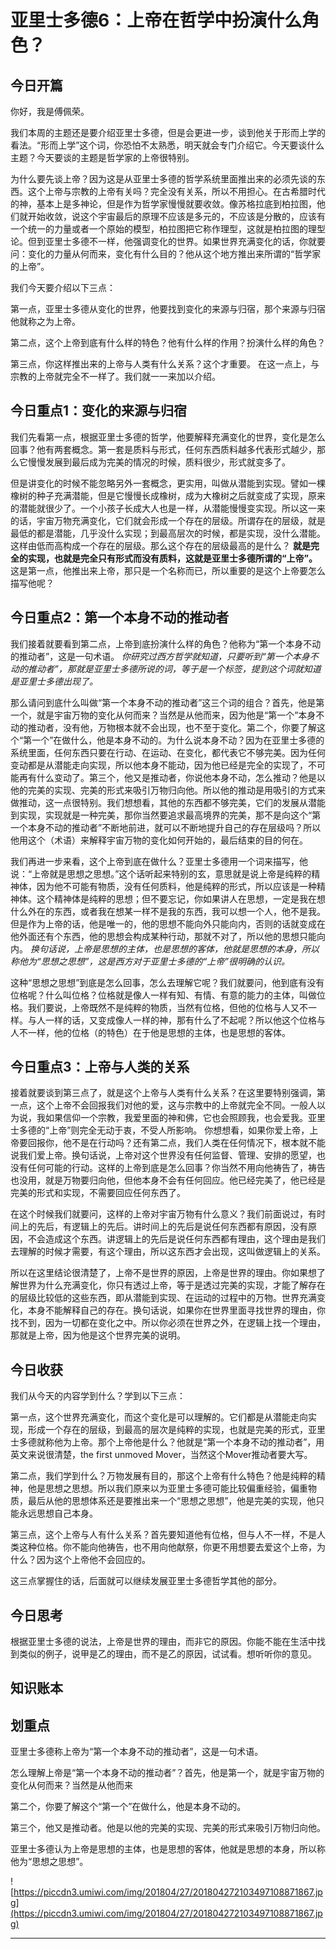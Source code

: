 # 亚里士多德6：上帝在哲学中扮演什么角色？

## 今日开篇

你好，我是傅佩荣。

我们本周的主题还是要介绍亚里士多德，但是会更进一步，谈到他关于形而上学的看法。“形而上学”这个词，你恐怕不太熟悉，明天就会专门介绍它。今天要谈什么主题？今天要谈的主题是哲学家的上帝很特别。

为什么要先谈上帝？因为这是从亚里士多德的哲学系统里面推出来的必须先谈的东西。这个上帝与宗教的上帝有关吗？完全没有关系，所以不用担心。在古希腊时代的神，基本上是多神论，但是作为哲学家慢慢就要收敛。像苏格拉底到柏拉图，他们就开始收敛，说这个宇宙最后的原理不应该是多元的，不应该是分散的，应该有一个统一的力量或者一个原始的模型，柏拉图把它称作理型，这就是柏拉图的理型论。但到亚里士多德不一样，他强调变化的世界。如果世界充满变化的话，你就要问：变化的力量从何而来，变化有什么目的？他从这个地方推出来所谓的“哲学家的上帝”。

我们今天要介绍以下三点：

第一点，亚里士多德从变化的世界，他要找到变化的来源与归宿，那个来源与归宿他就称之为上帝。

第二点，这个上帝到底有什么样的特色？他有什么样的作用？扮演什么样的角色？

第三点，你这样推出来的上帝与人类有什么关系？这个才重要。 在这一点上，与宗教的上帝就完全不一样了。我们就一一来加以介绍。

## 今日重点1：变化的来源与归宿

我们先看第一点，根据亚里士多德的哲学，他要解释充满变化的世界，变化是怎么回事？他有两套概念。第一套是质料与形式，任何东西质料越多代表形式越少，那么它慢慢发展到最后成为完美的情况的时候，质料很少，形式就变多了。

但是讲变化的时候不能忽略另外一套概念，更实用，叫做从潜能到实现。譬如一棵橡树的种子充满潜能，但是它慢慢长成橡树，成为大橡树之后就变成了实现，原来的潜能就很少了。一个小孩子长成大人也是一样，从潜能慢慢变实现。所以这一来的话，宇宙万物充满变化，它们就会形成一个存在的层级。所谓存在的层级，就是最低的都是潜能，几乎没什么实现；到最高层次的时候，都是实现，没什么潜能。这样由低而高构成一个存在的层级。那么这个存在的层级最高的是什么？ **就是完全的实现，也就是完全只有形式而没有质料，这就是亚里士多德所谓的“上帝”。** 这是第一点，他推出来上帝，那只是一个名称而已，所以重要的是这个上帝要怎么描写他呢？

## 今日重点2：第一个本身不动的推动者

我们接着就要看到第二点，上帝到底扮演什么样的角色？他称为“第一个本身不动的推动者”，这是一句术语。 *你研究过西方哲学就知道，只要听到“第一个本身不动的推动者”，那就是亚里士多德所说的词，等于是一个标签，提到这个词就知道是亚里士多德出现了。*

那么请问到底什么叫做“第一个本身不动的推动者”这三个词的组合？首先，他是第一个，就是宇宙万物的变化从何而来？当然是从他而来，因为他是“第一个”本身不动的推动者，没有他，万物根本就不会出现，也不至于变化。第二个，你要了解这个“第一个”在做什么，他是本身不动的。为什么说本身不动？因为在亚里士多德的系统里面，任何东西只要在行动、在运动、在变化，都代表它不够完美。因为任何变动都是从潜能走向实现，所以他本身不能动，因为他已经是完全的实现了，不可能再有什么变动了。第三个，他又是推动者，你说他本身不动，怎么推动？他是以他的完美的实现、完美的形式来吸引万物归向他。所以他的推动是用吸引的方式来做推动，这一点很特别。我们想想看，其他的东西都不够完美，它们的发展从潜能到实现，实现就是一种完美，那你当然要追求最高境界的完美，那不是向这个“第一个本身不动的推动者”不断地前进，就可以不断地提升自己的存在层级吗？所以他用这个（术语）来解释宇宙万物的变化如何开始的，最后结束的目的何在。

我们再进一步来看，这个上帝到底在做什么？亚里士多德用一个词来描写，他说：“上帝就是思想之思想。”这个话听起来特别的玄，意思就是说上帝是纯粹的精神体，因为他不可能有物质，没有任何质料，他是纯粹的形式，所以应该是一种精神体。这个精神体是纯粹的思想；但不要忘记，你如果讲人在思想，一定是我在想什么外在的东西，或者我在想某一样不是我的东西，我可以想一个人，他不是我。但是作为上帝的话，他是唯一的，他的思想不能向外只能向内，否则的话就变成在他外面还有个东西，他的思想会构成某种行动，那就不对了，所以他的思想只能向内。 *换句话说，上帝是思想的主体，也是思想的客体，他就是思想的本身，所以称他为“思想之思想”，这是西方对于亚里士多德的“上帝”很明确的认识。*

这种“思想之思想”到底是怎么回事，怎么去理解它呢？我们就要问，他到底有没有位格呢？什么叫位格？位格就是像人一样有知、有情、有意的能力的主体，叫做位格。我们要说，上帝既然不是纯粹的物质，当然有位格，但他的位格与人又不一样。与人一样的话，又变成像人一样的神，那有什么了不起呢？所以他这个位格与人不一样，他的位格（的特色）在于他是思想的主体，也是思想的客体。

## 今日重点3：上帝与人类的关系

接着就要谈到第三点了，就是这个上帝与人类有什么关系？在这里要特别强调，第一点，这个上帝不会回报我们对他的爱，这与宗教中的上帝就完全不同。一般人以为说，我如果信仰一个宗教，我爱里面的神和佛，它也会照顾我，也会爱我。亚里士多德的“上帝”则完全无动于衷，不受人所影响。 你想想看，如果你爱上帝，上帝要回报你，他不是在行动吗？还有第二点，我们人类在任何情况下，根本就不能说我们爱上帝。换句话说，上帝对这个世界没有任何监督、管理、安排的愿望，也没有任何可能的行动。这样的上帝到底是怎么回事？你当然不用向他祷告了，祷告也没用，就是万物要归向他，但他本身不会有任何回应。他已经完美了，他已经是完美的形式和实现，不需要回应任何东西了。

在这个时候我们就要问，这样的上帝对宇宙万物有什么意义？我们前面说过，有时间上的先后，有逻辑上的先后。讲时间上的先后是说任何东西都有原因，没有原因，不会造成这个东西。讲逻辑上的先后是说任何东西都有理由，这个理由是我们去理解的时候才需要，有这个理由，所以这东西才会出现，这叫做逻辑上的关系。

所以在这里结论很清楚了，上帝不是世界的原因，上帝是世界的理由。你如果想了解世界为什么充满变化，你只有透过上帝，等于是透过完美的实现，才能了解存在的层级比较低的这些东西，即从潜能到实现、在运动的过程中的万物。世界充满变化，本身不能解释自己的存在。换句话说，如果你在世界里面寻找世界的理由，你找不到，因为一切都在变化之中。所以你必须在世界之外，在逻辑上找一个理由，那就是上帝，因为他是这个世界完美的说明。

## 今日收获

我们从今天的内容学到什么？学到以下三点：

第一点，这个世界充满变化，而这个变化是可以理解的。它们都是从潜能走向实现，形成一个存在的层级，到最高的层次是纯粹的实现，也就是完美的形式，亚里士多德就称他为上帝。那个上帝他是什么？他就是“第一个本身不动的推动者”，用英文来说很清楚，the first unmoved Mover，当然这个Mover推动者要大写。

第二点，我们学到什么？万物发展有目的，那这个上帝有什么特色？他是纯粹的精神，他是思想之思想。所以我们原来以为亚里士多德可能比较偏重经验，偏重物质，最后从他的思想体系还是要推出来一个“思想之思想”，他是完美的实现，他只能永远思想自己本身。

第三点，这个上帝与人有什么关系？首先要知道他有位格，但与人不一样，不是人类这种位格。你不能向他祷告，也不用向他献祭，你更不用想要去爱这个上帝，为什么？因为这个上帝他不会回应的。

这三点掌握住的话，后面就可以继续发展亚里士多德哲学其他的部分。

## 今日思考

根据亚里士多德的说法，上帝是世界的理由，而非它的原因。你能不能在生活中找到类似的例子，说甲是乙的理由，而不是乙的原因，试试看。想听听你的意见。 

## 知识账本

## 划重点

亚里士多德称上帝为“第一个本身不动的推动者”，这是一句术语。

怎么理解上帝是“第一个本身不动的推动者”？首先，他是第一个，就是宇宙万物的变化从何而来？当然是从他而来

第二个，你要了解这个“第一个”在做什么，他是本身不动的。

第三个，他又是推动者。他是以他的完美的实现、完美的形式来吸引万物归向他。

亚里士多德认为上帝是思想的主体，也是思想的客体，他就是思想的本身，所以称他为“思想之思想”。

![https://piccdn3.umiwi.com/img/201804/27/201804272103497108871867.jpg](https://piccdn3.umiwi.com/img/201804/27/201804272103497108871867.jpg)

---
